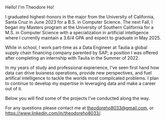 Hello! I'm Theodore Ho!

I graduated highest-honors in the major from the University of California, Santa Cruz in June 2023 for a B.S. in Computer Science. The next Fall, I began my Masters program at the University of Southern California for a M.S. in Computer Science with a specialization in artificial intelligence where I currently maintain a 3.6/4 GPA and expect to graduate in May 2025. 

While in school, I work part-time as a Data Engineer at Taulia a global supply chain financing company parented by SAP; a position I was offered after completing an internship with Taulia in the Summer of 2022. 

In my years of study and professional expierience, I've seen first hand how data can drive buisness operations, provide new perspectives, and fuel artifical intelligence to tackle the worlds most compilcated problems. I plan to continue to develop my expertise in leveraging data and make a career out of it. 

Below you will find some of the projects I've conducted along the way. 

For any questions please contact me at theodoreho8033@gmail.com, or https://www.linkedin.com/in/theodoreho8033/.


<!---
theodoreho8033/theodoreho8033 is a ✨ special ✨ repository because its `README.md` (this file) appears on your GitHub profile.
You can click the Preview link to take a look at your changes.
--->
